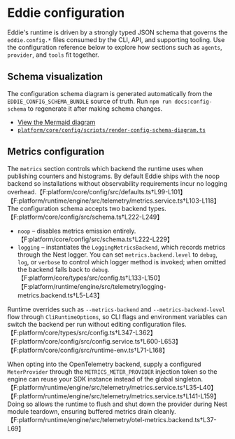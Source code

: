 # Eddie configuration

Eddie's runtime is driven by a strongly typed JSON schema that governs the
`eddie.config.*` files consumed by the CLI, API, and supporting tooling. Use the
configuration reference below to explore how sections such as `agents`,
`provider`, and `tools` fit together.

## Schema visualization

The configuration schema diagram is generated automatically from the
`EDDIE_CONFIG_SCHEMA_BUNDLE` source of truth. Run `npm run docs:config-schema`
to regenerate it after making schema changes.

- [View the Mermaid diagram](./generated/config-schema-diagram.md)
- [`platform/core/config/scripts/render-config-schema-diagram.ts`](../platform/core/config/scripts/render-config-schema-diagram.ts)

## Metrics configuration

The `metrics` section controls which backend the runtime uses when publishing counters and histograms. By default Eddie ships with the noop backend so installations without observability requirements incur no logging overhead.【F:platform/core/config/src/defaults.ts†L99-L101】【F:platform/runtime/engine/src/telemetry/metrics.service.ts†L103-L118】 The configuration schema accepts two backend types.【F:platform/core/config/src/schema.ts†L222-L249】

- `noop` – disables metrics emission entirely.【F:platform/core/config/src/schema.ts†L222-L229】
- `logging` – instantiates the `LoggingMetricsBackend`, which records metrics through the Nest logger. You can set `metrics.backend.level` to `debug`, `log`, or `verbose` to control which logger method is invoked; when omitted the backend falls back to `debug`.【F:platform/core/types/src/config.ts†L133-L150】【F:platform/runtime/engine/src/telemetry/logging-metrics.backend.ts†L5-L43】

Runtime overrides such as `--metrics-backend` and `--metrics-backend-level` flow through `CliRuntimeOptions`, so CLI flags and environment variables can switch the backend per run without editing configuration files.【F:platform/core/types/src/config.ts†L347-L362】【F:platform/core/config/src/config.service.ts†L600-L653】【F:platform/core/config/src/runtime-env.ts†L71-L168】

When opting into the OpenTelemetry backend, supply a configured `MeterProvider` through the `METRICS_METER_PROVIDER` injection token so the engine can reuse your SDK instance instead of the global singleton.【F:platform/runtime/engine/src/telemetry/metrics.service.ts†L35-L40】【F:platform/runtime/engine/src/telemetry/metrics.service.ts†L141-L159】 Doing so allows the runtime to flush and shut down the provider during Nest module teardown, ensuring buffered metrics drain cleanly.【F:platform/runtime/engine/src/telemetry/otel-metrics.backend.ts†L37-L69】
